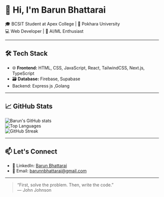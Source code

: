 # 👋 Hi, I'm Barun Bhattarai

🎓 BCSIT Student at Apex College | 📍 Pokhara University  
💻 Web Developer | 🤖 AI/ML Enthusiast

---

## 🛠️ Tech Stack
- 🌐 **Frontend:** HTML, CSS, JavaScript, React, TailwindCSS, Next.js, TypeScript  
- 🗃️ **Database:** Firebase, Supabase
- Backend: Express js ,Golang

---

## 📈 GitHub Stats

![Barun's GitHub stats](https://github-readme-stats.vercel.app/api?username=barunnbhattarai01&show_icons=true&theme=tokyonight)  
![Top Languages](https://github-readme-stats.vercel.app/api/top-langs/?username=barunnbhattarai01&layout=compact&theme=tokyonight)  
![GitHub Streak](https://github-readme-streak-stats.herokuapp.com/?user=barunnbhattarai01&theme=tokyonight)

---

## 📫 Let's Connect

- 🔗 LinkedIn: [Barun Bhattarai](https://linkedin.com/in/barun-bhattarai-760a7335b)  
- 📧 Email: barunnbhattarai@gmail.com

---

> “First, solve the problem. Then, write the code.”  
> — John Johnson
